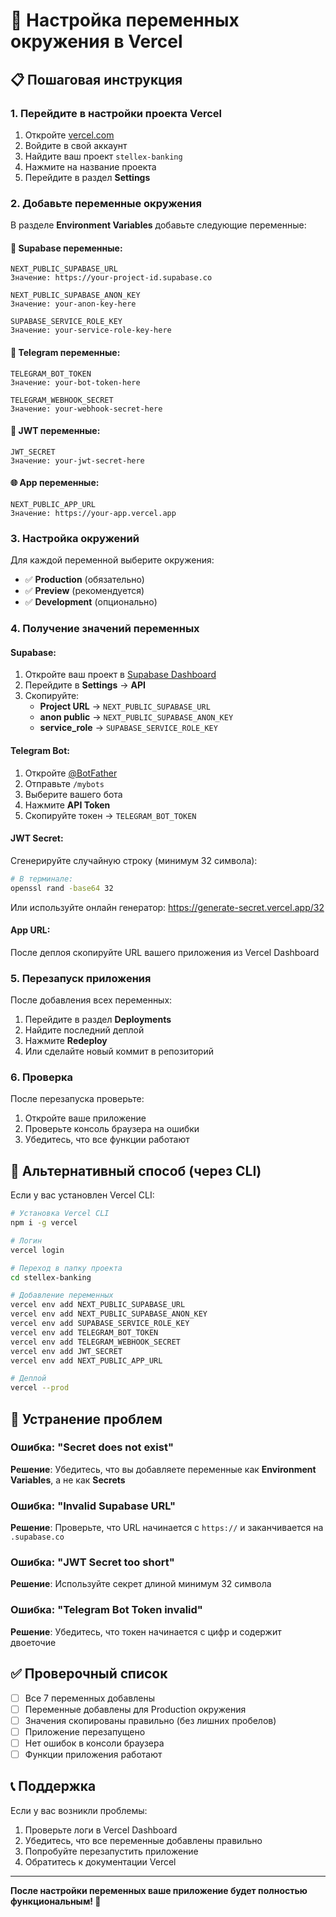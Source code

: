 # 🚀 Настройка переменных окружения в Vercel

## 📋 Пошаговая инструкция

### 1. Перейдите в настройки проекта Vercel
1. Откройте [vercel.com](https://vercel.com)
2. Войдите в свой аккаунт
3. Найдите ваш проект `stellex-banking`
4. Нажмите на название проекта
5. Перейдите в раздел **Settings**

### 2. Добавьте переменные окружения
В разделе **Environment Variables** добавьте следующие переменные:

#### 🔗 Supabase переменные:
```
NEXT_PUBLIC_SUPABASE_URL
Значение: https://your-project-id.supabase.co
```

```
NEXT_PUBLIC_SUPABASE_ANON_KEY
Значение: your-anon-key-here
```

```
SUPABASE_SERVICE_ROLE_KEY
Значение: your-service-role-key-here
```

#### 🤖 Telegram переменные:
```
TELEGRAM_BOT_TOKEN
Значение: your-bot-token-here
```

```
TELEGRAM_WEBHOOK_SECRET
Значение: your-webhook-secret-here
```

#### 🔐 JWT переменные:
```
JWT_SECRET
Значение: your-jwt-secret-here
```

#### 🌐 App переменные:
```
NEXT_PUBLIC_APP_URL
Значение: https://your-app.vercel.app
```

### 3. Настройка окружений
Для каждой переменной выберите окружения:
- ✅ **Production** (обязательно)
- ✅ **Preview** (рекомендуется)
- ✅ **Development** (опционально)

### 4. Получение значений переменных

#### Supabase:
1. Откройте ваш проект в [Supabase Dashboard](https://supabase.com)
2. Перейдите в **Settings** → **API**
3. Скопируйте:
   - **Project URL** → `NEXT_PUBLIC_SUPABASE_URL`
   - **anon public** → `NEXT_PUBLIC_SUPABASE_ANON_KEY`
   - **service_role** → `SUPABASE_SERVICE_ROLE_KEY`

#### Telegram Bot:
1. Откройте [@BotFather](https://t.me/botfather)
2. Отправьте `/mybots`
3. Выберите вашего бота
4. Нажмите **API Token**
5. Скопируйте токен → `TELEGRAM_BOT_TOKEN`

#### JWT Secret:
Сгенерируйте случайную строку (минимум 32 символа):
```bash
# В терминале:
openssl rand -base64 32
```
Или используйте онлайн генератор: https://generate-secret.vercel.app/32

#### App URL:
После деплоя скопируйте URL вашего приложения из Vercel Dashboard

### 5. Перезапуск приложения
После добавления всех переменных:
1. Перейдите в раздел **Deployments**
2. Найдите последний деплой
3. Нажмите **Redeploy**
4. Или сделайте новый коммит в репозиторий

### 6. Проверка
После перезапуска проверьте:
1. Откройте ваше приложение
2. Проверьте консоль браузера на ошибки
3. Убедитесь, что все функции работают

## 🔧 Альтернативный способ (через CLI)

Если у вас установлен Vercel CLI:

```bash
# Установка Vercel CLI
npm i -g vercel

# Логин
vercel login

# Переход в папку проекта
cd stellex-banking

# Добавление переменных
vercel env add NEXT_PUBLIC_SUPABASE_URL
vercel env add NEXT_PUBLIC_SUPABASE_ANON_KEY
vercel env add SUPABASE_SERVICE_ROLE_KEY
vercel env add TELEGRAM_BOT_TOKEN
vercel env add TELEGRAM_WEBHOOK_SECRET
vercel env add JWT_SECRET
vercel env add NEXT_PUBLIC_APP_URL

# Деплой
vercel --prod
```

## 🚨 Устранение проблем

### Ошибка: "Secret does not exist"
**Решение**: Убедитесь, что вы добавляете переменные как **Environment Variables**, а не как **Secrets**

### Ошибка: "Invalid Supabase URL"
**Решение**: Проверьте, что URL начинается с `https://` и заканчивается на `.supabase.co`

### Ошибка: "JWT Secret too short"
**Решение**: Используйте секрет длиной минимум 32 символа

### Ошибка: "Telegram Bot Token invalid"
**Решение**: Убедитесь, что токен начинается с цифр и содержит двоеточие

## ✅ Проверочный список

- [ ] Все 7 переменных добавлены
- [ ] Переменные добавлены для Production окружения
- [ ] Значения скопированы правильно (без лишних пробелов)
- [ ] Приложение перезапущено
- [ ] Нет ошибок в консоли браузера
- [ ] Функции приложения работают

## 📞 Поддержка

Если у вас возникли проблемы:
1. Проверьте логи в Vercel Dashboard
2. Убедитесь, что все переменные добавлены правильно
3. Попробуйте перезапустить приложение
4. Обратитесь к документации Vercel

---

**После настройки переменных ваше приложение будет полностью функциональным! 🎉**
